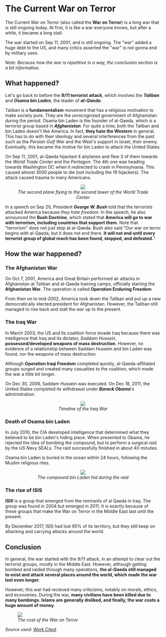 # The Current War on Terror

The Current War on Terror (also called the **War on Terror**) is a long war that is still ongoing today. At first, it is like a war everyone knows, but after a while, it became a long stall.

The war started on Sep 11, 2001, and is still ongoing. The "war" added a huge debt to the US, and many critics asserted the "war" is not gonna end by military uses.

*Note: Because how the war is repetitive in a way, the conclusion section is a bit informative.*

## What happened?

Let's go back to before the __9/11 terrorist attack__, which involves the ***Taliban*** and ***Osama bin Laden***, the leader of ***al-Qaeda***.

Taliban is a __fundamentalism__ movement that has a religious motivation to make society pure. They are the unrecognized government of Afghanistan during the period. Osama bin Laden is the founder of al-Qaeda, which is a terrorist group based in ***Afghanistan***. For quite a time, both the Taliban and bin Laden doesn't like America. In fact, **they hate the Western** in general. This has to do with their ideology and several interferences from the past such as the *Persian Gulf War* and the West's support in Israel, their enemy. Eventually, this became the motive for bin Laden to attack the United States.

On Sep 11, 2001, al-Qaeda hijacked 4 airplanes and flew 3 of them towards the *World Trade Center* and the *Pentagon*. The 4th one was heading towards Washington DC when it redirected to crash in Pennsylvania. This caused almost 3000 people to die (not including the 19 hijackers). The attack caused trauma to many Americans.

<figure align = "center">
    <img src = "https://static.independent.co.uk/s3fs-public/thumbnails/image/2016/09/02/12/seinfeld-building.jpg">
    <figcaption><i>The second plane flying to the second tower of the World Trade Center</i></figcaption>
</figure>

In a speech on Sep 20, President ***George W. Bush*** told that the terrorists attacked America because *they hate freedom*. In the speech, he also announced the **Bush Doctrine**, which stated that **America will go to war with terrorism, including countries that support them**. Note that "terrorism" does not just stop at al-Qaeda. Bush also said "Our war on terror begins with al-Qaeda, but it does not end there. **It will not end until every terrorist group of global reach has been found, stopped, and defeated.**"

## How the war happened?

### The Afghanistan War

On Oct 7, 2001, America and Great Britain performed air attacks in Afghanistan at Taliban and al-Qaeda training camps, officially starting the **Afghanistan War**. The operation is called **Operation Enduring Freedom**.

From then on to mid-2002, America took down the Taliban and put up a new democratically elected president for Afghanistan. However, the Taliban still managed to rise back and stall the war up to the present.

### The Iraq War

In March 2003, the US and its coalition force invade Iraq because there was intelligence that Iraq and its dictator, *Saddam Hussein*, **possessed/developed weapons of mass destruction**. However, no evidence of a relationship between Saddam Hussein and bin Laden was found, nor the weapons of mass destruction.

Although **Operation Iraqi Freedom** completed quickly, al-Qaeda-affiliated groups surged and created many casualties to the coalition, which made the war a little bit longer.

On Dec 30, 2006, Saddam Hussein was executed. On Dec 18, 2011, the United States completed its withdrawal under ***Barack Obama***'s administration.

<figure align = "center">
    <img src = "https://i.pinimg.com/originals/47/f1/0c/47f10c619bc99fb21c325bd4a4dcc5a8.jpg">
    <figcaption><i>Timeline of the Iraq War</i></figcaption>
</figure>

### Death of Osama bin Laden

In July 2010, the CIA developed intelligence that determined what they believed to be bin Laden's hiding place. When presented to Obama, he rejected the idea of bombing the compound, but to perform a surgical raid by the *US Navy SEALs*. The raid successfully finished in about 40 minutes.

Osama bin Laden is buried in the ocean within 24 hours, following the Muslim religious rites.

<figure align = "center">
    <img src = "https://upload.wikimedia.org/wikipedia/commons/1/19/Osama_bin_Laden_compound1.jpg">
    <figcaption><i>The compound bin Laden hid during the raid</i></figcaption>
</figure>

### The rise of ISIS

***ISIS*** is a group that emerged from the remnants of al Qaeda in Iraq. The group was found in 2004 but emerged in 2011. It is exactly because of these groups that make the War on Terror in the Middle East last until the present.

By December 2017, ISIS had lost 95% of its territory, but they still keep on attacking and carrying attacks around the world.

## Conclusion

In general, the war started with the 9/11 attack, in an attempt to clear out the terrorist groups, mostly in the Middle East. However, although getting bombed and raided through many operations, **the al-Qaeda still managed to exist and attack several places around the world, which made the war last even longer**.

However, this war had received many criticisms, notably on morals, ethics, and economies. During the war, **many civilians have been killed due to many bombings. Islams are generally disliked, and finally, the war costs a huge amount of money**.

<figure>
    <img src = "https://cdn.howmuch.net/articles/most-expensive-wars-us-history-%281%29-73b5.jpg">
    <figcaption><i>The cost of the War on Terror</i></figcaption>
</figure>

*Source used: [Work Cited](workcited.md).*
